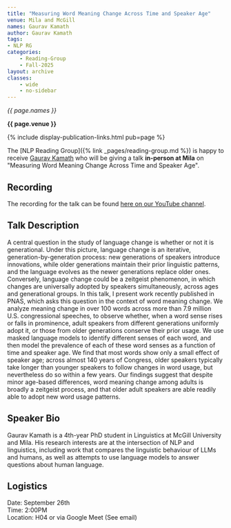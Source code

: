 ```yaml
---
title: "Measuring Word Meaning Change Across Time and Speaker Age"
venue: Mila and McGill
names: Gaurav Kamath
author: Gaurav Kamath
tags:
- NLP RG
categories:
    - Reading-Group
    - Fall-2025
layout: archive
classes:
    - wide
    - no-sidebar
---
```


*{{ page.names }}*

**{{ page.venue }}**

{% include display-publication-links.html pub=page %}

The [NLP Reading Group]({% link _pages/reading-group.md %}) is happy to receive [Gaurav Kamath](https://grvkamath.github.io/) who will be giving a talk **in-person at Mila** on "Measuring Word Meaning Change Across Time and Speaker Age".

## Recording

The recording for the talk can be found [here on our YouTube channel](https://youtu.be/uO10V9lJdMA?si=i60T5BkG9kxkM_5e).

## Talk Description

A central question in the study of language change is whether or not it is generational. Under this picture, language change is an iterative, generation-by-generation process: new generations of speakers introduce innovations, while older generations maintain their prior linguistic patterns, and the language evolves as the newer generations replace older ones. Conversely, language change could be a zeitgeist phenomenon, in which changes are universally adopted by speakers simultaneously, across ages and generational groups. In this talk, I present work recently published in PNAS, which asks this question in the context of word meaning change. We analyze meaning change in over 100 words across more than 7.9 million U.S. congressional speeches, to observe whether, when a word sense rises or falls in prominence, adult speakers from different generations uniformly adopt it, or those from older generations conserve their prior usage. We use masked language models to identify different senses of each word, and then model the prevalence of each of these word senses as a function of time and speaker age. We find that most words show only a small effect of speaker age; across almost 140 years of Congress, older speakers typically take longer than younger speakers to follow changes in word usage, but nevertheless do so within a few years. Our findings suggest that despite minor age-based differences, word meaning change among adults is broadly a zeitgeist process, and that older adult speakers are able readily able to adopt new word usage patterns.

## Speaker Bio

Gaurav Kamath is a 4th-year PhD student in Linguistics at McGill University and Mila. His research interests are at the intersection of NLP and linguistics, including work that compares the linguistic behaviour of LLMs and humans, as well as attempts to use language models to answer questions about human language.

## Logistics

Date: September 26th<br>
Time: 2:00PM <br>
Location: H04 or via Google Meet (See email)
